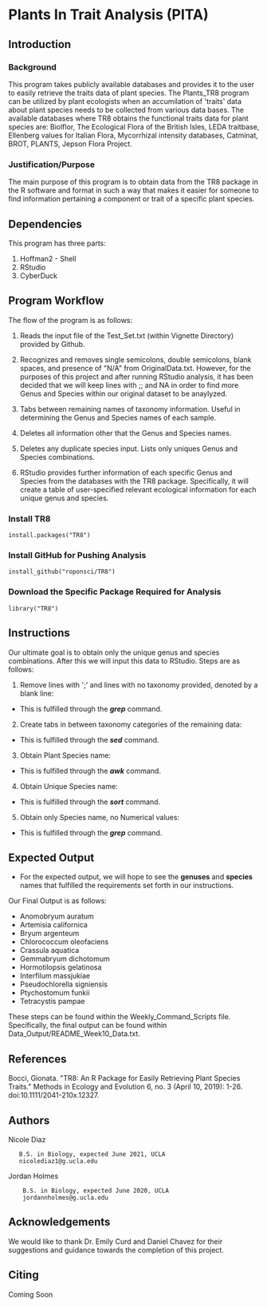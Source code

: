 # Plants In Trait Analysis (PITA)

## Introduction

### Background
This program takes publicly available databases and provides it to the user to easily
retrieve the traits data of plant species. The Plants_TR8 program can be utilized by
plant ecologists when an accumilation of 'traits' data about plant species needs to be
collected from various data bases. The available databases where TR8 obtains the functional traits data for plant species are: Biolflor, The Ecological Flora of the British Isles, LEDA traitbase, Ellenberg values for Italian Flora, Mycorrhizal intensity databases, Catminat, BROT, PLANTS, Jepson Flora Project.

### Justification/Purpose
The main purpose of this program is to obtain data from the TR8 package in the R
software and format in such a way that makes it easier for someone to find information pertaining a component or trait of a specific plant species.

## Dependencies
This program has three parts:
1) Hoffman2 - Shell
2) RStudio
3) CyberDuck

## Program Workflow
The flow of the program is as follows:

1) Reads the input file of the Test_Set.txt (within Vignette Directory) provided by Github.

2) Recognizes and removes single semicolons, double semicolons, blank spaces, and presence of "N/A" from OriginalData.txt. However, for the purposes of this project and after running RStudio analysis, it has been decided that we will keep lines with ;; and NA in order to find more Genus and Species within our original dataset to be anaylyzed.

3) Tabs between remaining names of taxonomy information. Useful in determining the Genus and Species names of each sample.

4) Deletes all information other that the Genus and Species names.

5) Deletes any duplicate species input. Lists only uniques Genus and Species combinations.

6) RStudio provides further information of each specific Genus and Species from the databases with the TR8 package. Specifically, it will create a table of user-specified relevant ecological information for each unique genus and species.

### Install TR8
``` {r}
install.packages("TR8")
```

### Install GitHub for Pushing Analysis
``` {r}
install_github("roponsci/TR8")
```

### Download the Specific Package Required for Analysis
``` {r}
library("TR8")
```

## Instructions
Our ultimate goal is to obtain only the unique genus and species combinations. After this
we will input this data to RStudio. Steps are as follows:

1) Remove lines with ';' and lines with no taxonomy provided,
denoted by a blank line: 
- This is fulfilled through the ***grep*** command.

2) Create tabs in between taxonomy categories of the remaining data: 
- This is fulfilled through the ***sed*** command.

3) Obtain Plant Species name: 
- This is fulfilled through the ***awk*** command.

4) Obtain Unique Species name: 
- This is fulfilled through the ***sort*** command.

5) Obtain only Species name, no Numerical values: 
- This is fulfilled through the ***grep*** command.

## Expected Output
- For the expected output, we will hope to see the **genuses** and **species** names that fulfilled the requirements set forth in our instructions.

Our Final Output is as follows:

- Anomobryum auratum
- Artemisia californica
- Bryum argenteum
- Chlorococcum oleofaciens
- Crassula aquatica
- Gemmabryum dichotomum
- Hormotilopsis gelatinosa
- Interfilum massjukiae
- Pseudochlorella signiensis
- Ptychostomum funkii
- Tetracystis pampae

These steps can be found within the Weekly_Command_Scripts file. Specifically, the final output can be found within Data_Output/README_Week10_Data.txt.

## References
Bocci, Gionata. "TR8: An R Package for Easily Retrieving Plant Species Traits."
        Methods in Ecology and Evolution 6, no. 3 (April 10, 2019): 1-26.
        doi:10.1111/2041-210x.12327.

## Authors
Nicole Diaz

       B.S. in Biology, expected June 2021, UCLA
       nicolediaz1@g.ucla.edu
Jordan Holmes

        B.S. in Biology, expected June 2020, UCLA
        jordannholmes@g.ucla.edu

## Acknowledgements
We would like to thank Dr. Emily Curd and Daniel Chavez for their suggestions and guidance towards the completion of this project.

## Citing
Coming Soon


